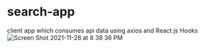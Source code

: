 # search-app
client app which consumes api data using axios and React.js Hooks
![Screen Shot 2021-11-28 at 8 38 36 PM](https://user-images.githubusercontent.com/62628610/143796063-0dc7664f-7e34-4800-afb2-1e2f02198de7.png)
